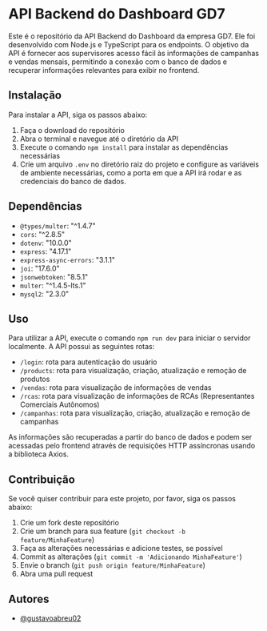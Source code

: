 # API Backend do Dashboard GD7

Este é o repositório da API Backend do Dashboard da empresa GD7. Ele foi desenvolvido com Node.js e TypeScript para os endpoints. O objetivo da API é fornecer aos supervisores acesso fácil às informações de campanhas e vendas mensais, permitindo a conexão com o banco de dados e recuperar informações relevantes para exibir no frontend.

## Instalação

Para instalar a API, siga os passos abaixo:

1. Faça o download do repositório
2. Abra o terminal e navegue até o diretório da API
3. Execute o comando `npm install` para instalar as dependências necessárias
4. Crie um arquivo `.env` no diretório raiz do projeto e configure as variáveis de ambiente necessárias, como a porta em que a API irá rodar e as credenciais do banco de dados.

## Dependências

- `@types/multer`: "^1.4.7"
- `cors`: "^2.8.5"
- `dotenv`: "10.0.0"
- `express`: "4.17.1"
- `express-async-errors`: "3.1.1"
- `joi`: "17.6.0"
- `jsonwebtoken`: "8.5.1"
- `multer`: "^1.4.5-lts.1"
- `mysql2`: "2.3.0"

## Uso

Para utilizar a API, execute o comando `npm run dev` para iniciar o servidor localmente. A API possui as seguintes rotas:

- `/login`: rota para autenticação do usuário
- `/products`: rota para visualização, criação, atualização e remoção de produtos
- `/vendas`: rota para visualização de informações de vendas
- `/rcas`: rota para visualização de informações de RCAs (Representantes Comerciais Autônomos)
- `/campanhas`: rota para visualização, criação, atualização e remoção de campanhas

As informações são recuperadas a partir do banco de dados e podem ser acessadas pelo frontend através de requisições HTTP assíncronas usando a biblioteca Axios.

## Contribuição

Se você quiser contribuir para este projeto, por favor, siga os passos abaixo:

1. Crie um fork deste repositório
2. Crie um branch para sua feature (`git checkout -b feature/MinhaFeature`)
3. Faça as alterações necessárias e adicione testes, se possível
4. Commit as alterações (`git commit -m 'Adicionando MinhaFeature'`)
5. Envie o branch (`git push origin feature/MinhaFeature`)
6. Abra uma pull request

## Autores

- [@gustavoabreu02](https://www.github.com/gustavoabreu02)